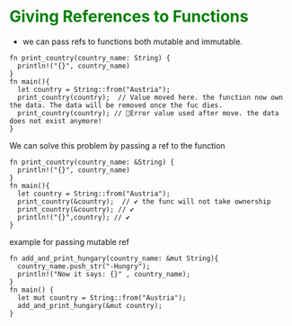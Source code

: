 # <font color="Green"> Giving References to Functions </font>

- we can pass refs to functions both mutable and immutable.

```
fn print_country(country_name: String) {
  println!("{}", country_name)
}
fn main(){
  let country = String::from("Austria");
  print_country(country);  // Value moved here. the function now own the data. The data will be removed once the fuc dies.
  print_country(country); // 🛑Error value used after move. the data does not exist anymore!
}
```

We can solve this problem by passing a ref to the function

```
fn print_country(country_name: &String) {
  println!("{}", country_name)
}
fn main(){
  let country = String::from("Austria");
  print_country(&country);  // ✔️ the func will not take ownership
  print_country(&country); // ✔️
  println!("{}",country); // ✔️
}
```

example for passing mutable ref

```
fn add_and_print_hungary(country_name: &mut String){
  country_name.push_str("-Hungry");
  println!("Now it says: {}" , country_name);
}
fn main() {
  let mut country = String::from("Austria");
  add_and_print_hungary(&mut country);
}
```
